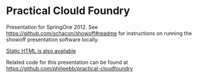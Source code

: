 # Practical Clould Foundry #

Presentation for SpringOne 2012.  See https://github.com/schacon/showoff#readme for instructions on running the showoff presentation software locally.

[Static HTML is also available](http://philwebb.github.com/practical-cloudfoundry-presentation)

Related code for this presentation can be found at https://github.com/philwebb/practical-cloudfoundry

